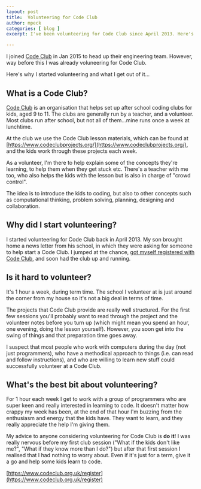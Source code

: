 ```yaml
---
layout: post
title:  Volunteering for Code Club
author: mpeck
categories: [ blog ]
excerpt: I've been volunteering for Code Club since April 2013. Here's why I started, and what I get out of it.

---
```


I joined [Code Club](https://codeclub.org.uk) in Jan 2015 to head up their engineering team. However, way before this I was already voluneering for Code Club.

Here's why I started volunteering and what I get out of it...

## What is a Code Club?

[Code Club](https://codeclub.org.uk) is an organisation that helps set up after school coding clubs for kids, aged 9 to 11. The clubs are generally run by a teacher, and a volunteer. Most clubs run after school, but not all of them...mine runs once a week at lunchtime.

At the club we use the Code Club lesson materials, which can be found at [https://www.codeclubprojects.org/](https://www.codeclubprojects.org/), and the kids work through these projects each week.

As a volunteer, I'm there to help explain some of the concepts they're learning, to help them when they get stuck etc. There's a teacher with me too, who also helps the kids with the lesson but is also in charge of "crowd control".

The idea is to introduce the kids to coding, but also to other concepts such as computational thinking, problem solving, planning, designing and collaboration.

## Why did I start volunteering?

I started volunteering for Code Club back in April 2013. My son brought home a news letter from his school, in which they were asking for someone to help start a Code Club. I jumped at the chance, [got myself registered with Code Club](https://www.codeclub.org.uk/register), and soon had the club up and running.

## Is it hard to volunteer?
It's 1 hour a week, during term time. The school I volunteer at is just around the corner from my house so it's not a big deal in terms of time.

The projects that Code Club provide are really well structured. For the first few sessions you'll probably want to read through the project and the volunteer notes before you turn up (which might mean you spend an hour, one evening, doing the lesson yourself). However, you soon get into the swing of things and that preparation time goes away.

I suspect that most people who work with computers during the day (not just programmers), who have a methodical approach to things (i.e. can read and follow instructions), and who are willing to learn new stuff could successfully volunteer at a Code Club.

## What's the best bit about volunteering?

For 1 hour each week I get to work with a group of programmers who are super keen and really interested in learning to code. It doesn't matter how crappy my week has been, at the end of that hour I'm buzzing from the enthusiasm and energy that the kids have. They want to learn, and they really appreciate the help I'm giving them.

My advice to anyone considering volunteering for Code Club is **do it**! I was really nervous before my first club session ("What if the kids don't like me?", "What if they know more than I do?") but after that first session I realised that I had nothing to worry about. Even if it's just for a term, give it a go and help some kids learn to code.

[https://www.codeclub.org.uk/register](https://www.codeclub.org.uk/register)
